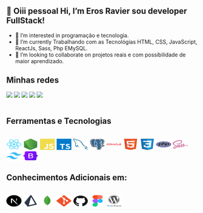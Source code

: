 ## 👋 Oiii pessoal Hi, I’m Eros Ravier sou developer FullStack!
- 👀 I’m interested in programação e tecnologia.
- 🌱 I’m currently  Trabalhando com as Tecnológias HTML, CSS, JavaScript, ReactJs, Sass, Php EMySQL. 
- 💞️ I’m looking to collaborate on  projetos reais e com possibilidade de maior aprendizado.

## Minhas redes

<div>
<a href="https://www.youtube.com/channel/UCKcElqO44F0AjfESNCXKY5g" target="_blank"><img src="https://img.shields.io/badge/YouTube-FF0000?style=for-the-badge&logo=youtube&logoColor=white" target="_blank"></a>
<a href="https://instagram.com/https://www.instagram.com/ravier_eros_ofc/" target="_blank"><img src="https://img.shields.io/badge/-Instagram-%23E4405F?style=for-the-badge&logo=instagram&logoColor=white" target="_blank"></a>
<a href="https://www.twitch.tv/https://twitter.com/Corynga_Johnnes" target="_blank"><img src="https://img.shields.io/badge/Twitch-9146FF?style=for-the-badge&logo=twitch&logoColor=white" target="_blank"></a>
<a href = "mailto:deverosravier.15@gmail.com"><img src="https://img.shields.io/badge/Gmail-D14836?style=for-the-badge&logo=gmail&logoColor=white" target="_blank"></a>
<a href="https://www.linkedin.com/in/eros-ravier-silva-aragao-511526196/" target="_blank"><img src="https://img.shields.io/badge/-LinkedIn-%230077B5?style=for-the-badge&logo=linkedin&logoColor=white" target="_blank"></a>   
</div>

<br>

## Ferramentas e Tecnologias

<div style="display: inline_block"><br>
  <img align="center" alt="Eros-React" height="30" width="40" src="https://raw.githubusercontent.com/devicons/devicon/master/icons/react/react-original.svg">
  <img align="center" alt="Eros-Nodejs" height="30" width="40" src="https://raw.githubusercontent.com/devicons/devicon/master/icons/nodejs/nodejs-original.svg" />
  <img align="center" alt="Eros-Js" height="30" width="40" src="https://raw.githubusercontent.com/devicons/devicon/master/icons/javascript/javascript-plain.svg">
  <img align="center" alt="Eros-Ts" height="30" width="40" src="https://raw.githubusercontent.com/devicons/devicon/master/icons/typescript/typescript-plain.svg">
  <img  align="center" alt="Eros-MySQL" height="30" width="40" src="https://raw.githubusercontent.com/devicons/devicon/master/icons/mysql/mysql-original.svg" />
  <img align="center" alt="Eros-Postgres" height="30" width="40" src="https://raw.githubusercontent.com/devicons/devicon/master/icons/postgresql/postgresql-original.svg" />
  <img  align="center" alt="Eros-Oracle" height="30" width="40" src="https://raw.githubusercontent.com/devicons/devicon/master/icons/oracle/oracle-original.svg" />
  
  <img align="center" alt="Eros-HTML" height="30" width="40" src="https://raw.githubusercontent.com/devicons/devicon/master/icons/html5/html5-original.svg">
  <img align="center" alt="Eros-CSS" height="30" width="40" src="https://raw.githubusercontent.com/devicons/devicon/master/icons/css3/css3-original.svg">
  <img align="center" alt="Eros-Php" height="30" width="40" src="https://raw.githubusercontent.com/devicons/devicon/master/icons/php/php-original.svg">
  <img align="center" alt="Eros-Sass" height="30" width="40" src="https://raw.githubusercontent.com/devicons/devicon/master/icons/sass/sass-original.svg">
  <img  align="center" alt="Eros-Tailwind" height="30" width="40" src="https://raw.githubusercontent.com/devicons/devicon/master/icons/tailwindcss/tailwindcss-original.svg" />
  <img align="center" alt="Eros-Botstrap" height="30" width="40" src="https://raw.githubusercontent.com/devicons/devicon/master/icons/bootstrap/bootstrap-original.svg" />
 </div>


 
## Conhecimentos Adicionais em:
 
 <div style="display: inline_block"><br>
    <img  align="center" alt="Eros-Nextjs" height="30" width="40" src="https://raw.githubusercontent.com/devicons/devicon/master/icons/nextjs/nextjs-original.svg" />
   
  <img  align="center" alt="Eros-Prisma" height="30" width="40" src="https://raw.githubusercontent.com/devicons/devicon/master/icons/prisma/prisma-original.svg" />
  
  <img  align="center" alt="Eros-mongodb" height="30" width="40" src="https://raw.githubusercontent.com/devicons/devicon/master/icons/mongodb/mongodb-original.svg" />
  <img align="center" alt="Eros-Git" height="30" width="40" src="https://raw.githubusercontent.com/devicons/devicon/master/icons/git/git-original.svg" />
  <img align="center" alt="Eros-GitHub" height="30" width="40" src="https://raw.githubusercontent.com/devicons/devicon/master/icons/github/github-original.svg" />
  <img align="center" alt="Eros-Figma" height="30" width="40" src="https://raw.githubusercontent.com/devicons/devicon/master/icons/figma/figma-original.svg" />
  <img align="center" alt="Eros-Wordpress" height="30" width="40" src="https://raw.githubusercontent.com/devicons/devicon/master/icons/wordpress/wordpress-original.svg" />
  </div>
 
 


